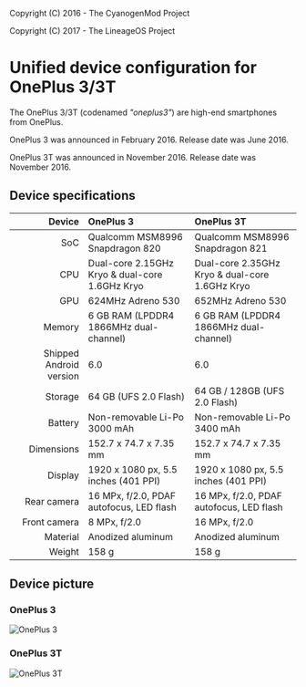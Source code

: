 Copyright (C) 2016 - The CyanogenMod Project

Copyright (C) 2017 - The LineageOS Project

Unified device configuration for OnePlus 3/3T
==============

The OnePlus 3/3T (codenamed _"oneplus3"_) are high-end smartphones from OnePlus.

OnePlus 3 was announced in February 2016. Release date was June 2016.

OnePlus 3T was announced in November 2016. Release date was November 2016.

## Device specifications

| Device       | OnePlus 3                                       | OnePlus 3T                                      |
| -----------: | :---------------------------------------------- | :---------------------------------------------- |
| SoC          | Qualcomm MSM8996 Snapdragon 820                 | Qualcomm MSM8996 Snapdragon 821                 |
| CPU          | Dual-core 2.15GHz Kryo & dual-core 1.6GHz Kryo  | Dual-core 2.35GHz Kryo & dual-core 1.6GHz Kryo  |
| GPU          | 624MHz Adreno 530                               | 652MHz Adreno 530                               |
| Memory       | 6 GB RAM (LPDDR4 1866MHz dual-channel)          | 6 GB RAM (LPDDR4 1866MHz dual-channel)          |
| Shipped Android version | 6.0                                  | 6.0                                             |
| Storage      | 64 GB (UFS 2.0 Flash)                           | 64 GB / 128GB (UFS 2.0 Flash)                   |
| Battery      | Non-removable Li-Po 3000 mAh                    | Non-removable Li-Po 3400 mAh                    |
| Dimensions   | 152.7 x 74.7 x 7.35 mm                          | 152.7 x 74.7 x 7.35 mm                          |
| Display      | 1920 x 1080 px, 5.5 inches (401 PPI)            | 1920 x 1080 px, 5.5 inches (401 PPI)            |
| Rear camera  | 16 MPx, f/2.0, PDAF autofocus, LED flash        | 16 MPx, f/2.0, PDAF autofocus, LED flash        |
| Front camera | 8 MPx, f/2.0                                    | 16 MPx, f/2.0                                   |
| Material     | Anodized aluminum                               | Anodized aluminum                               |                
| Weight       | 158 g                                           | 158 g                                           |
## Device picture

### OnePlus 3

![OnePlus 3](https://content.oneplus.net/skin/frontend/oneplus2015/default/images/oneplus3/oxygenos/parameter.png "OnePlus 3 in grey")

### OnePlus 3T

![OnePlus 3T](https://cdn.opstatics.com/store/20170907/assets/images/support/support-list/model-specs-list/details/3t-gold.png "OnePlus 3T")
